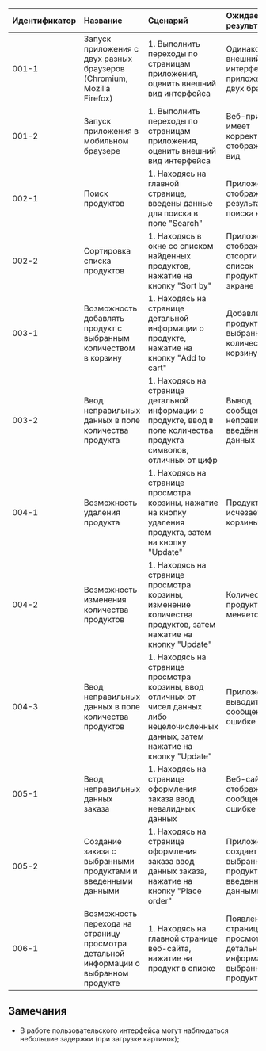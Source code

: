 |Идентификатор|Название|Сценарий|Ожидаемый результат|Фактический результат| Оценка|
|:---|:---|:---|:---|:---|:---|
|001-1| Запуск приложения с двух разных браузеров (Chromium, Mozilla Firefox) | 1. Выполнить переходы по страницам приложения, оценить внешний вид интерфейса | Одинаковый внешний вид интерфейса приложения в двух браузерах | Внешний вид интерфейса отличается в двух разных браузерах |Тест не пройден |
|001-2|  Запуск приложения в мобильном браузере | 1. Выполнить переходы по страницам приложения, оценить внешний вид интерфейса | Веб-приложение имеет корректный отображаемый вид | Веб-приложение не имеет корректного отображаемого вида | Тест не пройден |
|002-1|  Поиск продуктов | 1. Находясь на главной странице, введены данные для поиска в поле "Search" | Приложение отображает результаты поиска на экране | Приложение отображает результаты поиска на экране | Тест пройден |
|002-2|  Сортировка списка продуктов | 1. Находясь в окне со списком найденных продуктов, нажатие на кнопку "Sort by" | Приложение отображает отсортированный список продуктов на экране | Приложение отображает отсортированный список продуктов на экране |Тест пройден |
|003-1|  Возможность добавлять продукт с выбранным количеством в корзину | 1. Находясь на странице детальной информации о продукте, нажатие на кнопку "Add to cart" | Добавление продукта с выбранным количеством в корзину | Продукт с выбранным количеством добавлен в корзину | Тест пройден |
|003-2|  Ввод неправильных данных в поле количества продукта | 1. Находясь на странице детальной информации о продукте, ввод в поле количества продукта символов, отличных от цифр | Вывод сообщения о неправильности введённых данных | Сообщение о неправильности введённых данных не появилось | Тест не пройден |
|004-1|  Возможность удаления продукта | 1. Находясь на странице просмотра корзины, нажатие на кнопку удаления продукта, затем на кнопку "Update" | Продукт исчезает из корзины | Продукт исчез из корзины | Тест пройден |
|004-2|  Возможность изменения количества продуктов | 1. Находясь на странице просмотра корзины, изменение количества продуктов, затем нажатие на кнопку "Update" | Количество продуктов меняется | Количество продуктов поменялось | Тест пройден |
|004-3| Ввод неправильных данных в поле количества продуктов | 1. Находясь на странице просмотра корзины, ввод отличных от чисел данных либо нецелочисленных данных, затем нажатие на кнопку "Update" | Приложение выводит сообщение об ошибке | Приложение отобразило сообщение об ошибке | Тест пройден |
|005-1| Ввод неправильных данных заказа | 1. Находясь на странице оформления заказа ввод невалидных данных | Веб-сайт отображает сообщение об ошибке | Веб-сайт отобразил сообщение об ошибке | Тест пройден |
|005-2|  Создание заказа с выбранными продуктами и введенными данными | 1. Находясь на странице оформления заказа ввод данных заказа, нажатие на кнопку "Place order" | Приложение создает заказ с выбранными продуктами и введенными данными | Приложение создало заказ с выбранными продуктами и введенными данными | Тест пройден |
|006-1| Возможность перехода на страницу просмотра детальной информации о выбранном продукте | 1. Находясь на главной странице веб-сайта, нажатие на продукт в списке | Появление страницы просмотра детальной информации о выбранном продукте  | Страница просмотра детальной информации о выбранном продукте отобразилась | Тест пройден |
## Замечания
* В работе пользовательского интерфейса могут наблюдаться небольшие задержки (при загрузке картинок);